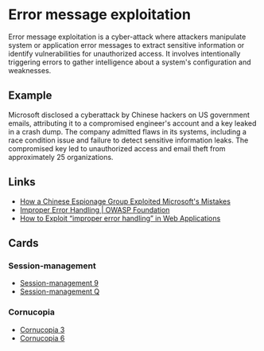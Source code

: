 # Error message exploitation
Error message exploitation is a cyber-attack where attackers manipulate system or application error messages to extract sensitive information or identify vulnerabilities for unauthorized access. It involves intentionally triggering errors to gather intelligence about a system's configuration and weaknesses.

## Example
Microsoft disclosed a cyberattack by Chinese hackers on US government emails, attributing it to a compromised engineer's account and a key leaked in a crash dump. The company admitted flaws in its systems, including a race condition issue and failure to detect sensitive information leaks. The compromised key led to unauthorized access and email theft from approximately 25 organizations.

## Links
- [How a Chinese Espionage Group Exploited Microsoft's Mistakes](https://www.securityweek.com/crash-dump-error-how-a-chinese-espionage-group-exploited-microsofts-errors/)
- [Improper Error Handling | OWASP Foundation](https://owasp.org/www-community/Improper_Error_Handling)
- [How to Exploit “improper error handling” in Web Applications](https://www.blackhatethicalhacking.com/articles/how-to-exploit-improper-error-handling-in-web-applications/)

## Cards
### Session-management
- [Session-management 9](/session-management/9)
- [Session-management Q](/session-management/Q)

### Cornucopia
- [Cornucopia 3](/cornucopia/3)
- [Cornucopia 6](/cornucopia/6)
